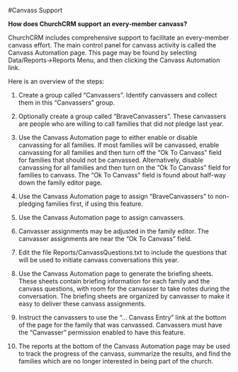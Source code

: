 #Canvass Support

**How does ChurchCRM support an every-member canvass?**

ChurchCRM includes comprehensive support to facilitate an every-member canvass effort. The main control panel for canvass activity is called the Canvass Automation page. This page may be found by selecting Data/Reports->Reports Menu, and then clicking the Canvass Automation link.

Here is an overview of the steps:

1. Create a group called “Canvassers”. Identify canvassers and collect them in this “Canvassers” group.

2. Optionally create a group called “BraveCanvassers”. These canvassers are people who are willing to call families that did not pledge last year.

3. Use the Canvass Automation page to either enable or disable canvassing for all families. If most families will be canvassed, enable canvassing for all families and then turn off the “Ok To Canvass” field for families that should not be canvassed. Alternatively, disable canvassing for all families and then turn on the “Ok To Canvass” field for families to canvass. The “Ok To Canvass” field is found about half-way down the family editor page.

4. Use the Canvass Automation page to assign “BraveCanvassers” to non-pledging families first, if using this feature.

5. Use the Canvass Automation page to assign canvassers.

6. Canvasser assignments may be adjusted in the family editor. The canvasser assignments are near the “Ok To Canvass” field.

7. Edit the file Reports/CanvassQuestions.txt to include the questions that will be used to initiate canvass conversations this year.

8. Use the Canvass Automation page to generate the briefing sheets. These sheets contain briefing information for each family and the canvass questions, with room for the canvasser to take notes during the conversation. The briefing sheets are organized by canvasser to make it easy to deliver these canvass assignments.

9. Instruct the canvassers to use the “... Canvass Entry” link at the bottom of the page for the family that was canvassed. Canvassers must have the “Canvasser” permission enabled to have this feature.

10. The reports at the bottom of the Canvass Automation page may be used to track the progress of the canvass, summarize the results, and find the families which are no longer interested in being part of the church.
